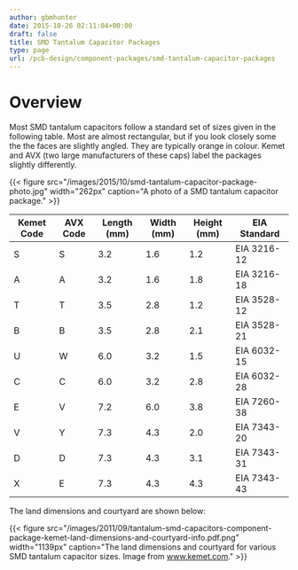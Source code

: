 ```yaml
---
author: gbmhunter
date: 2015-10-26 02:11:04+00:00
draft: false
title: SMD Tantalum Capacitor Packages
type: page
url: /pcb-design/component-packages/smd-tantalum-capacitor-packages
---
```


# Overview

Most SMD tantalum capacitors follow a standard set of sizes given in the following table. Most are almost rectangular, but if you look closely some the the faces are slightly angled. They are typically orange in colour. Kemet and AVX (two large manufacturers of these caps) label the packages slightly differently.

{{< figure src="/images/2015/10/smd-tantalum-capacitor-package-photo.jpg" width="262px" caption="A photo of a SMD tantalum capacitor package."  >}}

<table>
    <thead>
        <tr>
            <th>Kemet Code</th>
            <th>AVX Code</th>
            <th>Length (mm)</th>
            <th>Width (mm)</th>
            <th>Height (mm)</th>
            <th>EIA Standard</th>
        </tr>
    </thead>
    <tbody>
    <tr >
<td >S
</td>
<td >S
</td>
<td >3.2
</td>
<td >1.6
</td>
<td >1.2
</td>
<td >EIA 3216-12
</td></tr><tr >
<td >A
</td>
<td >A
</td>
<td >3.2
</td>
<td >1.6
</td>
<td >1.8
</td>
<td >EIA 3216-18
</td></tr><tr >
<td >T
</td>
<td >T
</td>
<td >3.5
</td>
<td >2.8
</td>
<td >1.2
</td>
<td >EIA 3528-12
</td></tr><tr >
<td >B
</td>
<td >B
</td>
<td >3.5
</td>
<td >2.8
</td>
<td >2.1
</td>
<td >EIA 3528-21
</td></tr><tr >
<td >U
</td>
<td >W
</td>
<td >6.0
</td>
<td >3.2
</td>
<td >1.5
</td>
<td >EIA 6032-15
</td></tr><tr >
<td >C
</td>
<td >C
</td>
<td >6.0
</td>
<td >3.2
</td>
<td >2.8
</td>
<td >EIA 6032-28
</td></tr><tr >
<td >E
</td>
<td >V
</td>
<td >7.2
</td>
<td >6.0
</td>
<td >3.8
</td>
<td >EIA 7260-38
</td></tr><tr >
<td >V
</td>
<td >Y
</td>
<td >7.3
</td>
<td >4.3
</td>
<td >2.0
</td>
<td >EIA 7343-20
</td></tr><tr >
<td >D
</td>
<td >D
</td>
<td >7.3
</td>
<td >4.3
</td>
<td >3.1
</td>
<td >EIA 7343-31
</td></tr><tr >
<td >X
</td>
<td >E
</td>
<td >7.3
</td>
<td >4.3
</td>
<td >4.3
</td>
<td >EIA 7343-43
</td></tr></tbody></table>

The land dimensions and courtyard are shown below:

{{< figure src="/images/2011/09/tantalum-smd-capacitors-component-package-kemet-land-dimensions-and-courtyard-info.pdf.png" width="1139px" caption="The land dimensions and courtyard for various SMD tantalum capacitor sizes. Image from www.kemet.com." >}}